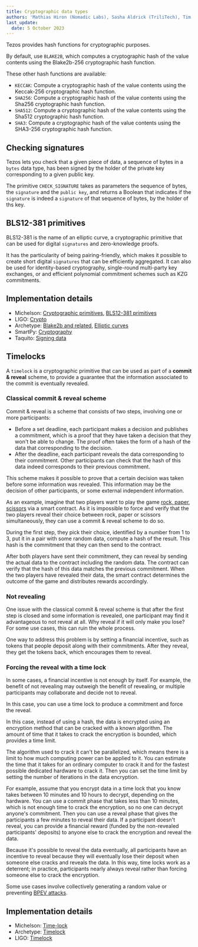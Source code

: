 ```yaml
---
title: Cryptographic data types
authors: 'Mathias Hiron (Nomadic Labs), Sasha Aldrick (TriliTech), Tim McMackin (TriliTech)'
last_update:
  date: 5 October 2023
---
```


Tezos provides hash functions for cryptographic purposes.

By default, use `BLAKE2B`, which computes a cryptographic hash of the value contents using the Blake2b-256 cryptographic hash function.

These other hash functions are available:

- `KECCAK`: Compute a cryptographic hash of the value contents using the Keccak-256 cryptographic hash function.
- `SHA256`: Compute a cryptographic hash of the value contents using the Sha256 cryptographic hash function.
- `SHA512`: Compute a cryptographic hash of the value contents using the Sha512 cryptographic hash function.
- `SHA3`: Compute a cryptographic hash of the value contents using the SHA3-256 cryptographic hash function.

## Checking signatures

Tezos lets you check that a given piece of data, a sequence of bytes in a `bytes` data type, has been signed by the holder of the private key corresponding to a given public key.

The primitive `CHECK_SIGNATURE` takes as parameters the sequence of bytes, the `signature` and the `public key`, and returns a Boolean that indicates if the `signature` is indeed a `signature` of that sequence of bytes, by the holder of ths key.

## BLS12-381 primitives

BLS12-381 is the name of an elliptic curve, a cryptographic primitive that can be used for digital `signatures` and zero-knowledge proofs.

It has the particularity of being pairing-friendly, which makes it possible to create short digital `signatures` that can be efficiently aggregated.
It can also be used for identity-based cryptography, single-round multi-party key exchanges, or and efficient polynomial commitment schemes such as KZG commitments.

## Implementation details

- Michelson: [Cryptographic primitives](https://tezos.gitlab.io/active/michelson.html#cryptographic-primitives), [BLS12-381 primitives](https://tezos.gitlab.io/active/michelson.html#bls12-381-primitives)
- LIGO: [Crypto](https://ligolang.org/docs/reference/crypto-reference)
- Archetype: [Blake2b and related](https://archetype-lang.org/docs/reference/expressions/builtins#blake2b%28b%20:%20bytes%29), [Elliptic curves](https://archetype-lang.org/docs/language-basics/crypto#elliptic-curves)
- SmartPy: [Cryptography](https://smartpy.io/manual/scenarios/cryptography#cryptography)
- Taquito: [Signing data](https://tezostaquito.io/docs/signing/)

## Timelocks

A `timelock` is a cryptographic primitive that can be used as part of a **commit & reveal** scheme, to provide a guarantee that the information associated to the commit is eventually revealed.

### Classical commit & reveal scheme

Commit & reveal is a scheme that consists of two steps, involving one or more participants:

- Before a set deadline, each participant makes a decision and publishes a commitment, which is a proof that they have taken a decision that they won't be able to change.
The proof often takes the form of a hash of the data that corresponding to the decision.
- After the deadline, each participant reveals the data corresponding to their commitment.
Other participants can check that the hash of this data indeed corresponds to their previous commitment.

This scheme makes it possible to prove that a certain decision was taken before some information was revealed.
This information may be the decision of other participants, or some external independent information.

As an example, imagine that two players want to play the game [rock, paper, scissors](https://en.wikipedia.org/wiki/Rock_paper_scissors) via a smart contract.
As it is impossible to force and verify that the two players reveal their choice between rock, paper or scissors simultaneously, they can use a commit & reveal scheme to do so.

During the first step, they pick their choice, identified by a number from 1 to 3, put it in a pair with some random data, compute a hash of the result.
This hash is the commitment that they can then send to the contract.

After both players have sent their commitment, they can reveal by sending the actual data to the contract including the random data.
The contract can verify that the hash of this data matches the previous commitment.
When the two players have revealed their data, the smart contract determines the outcome of the game and distributes rewards accordingly.

### Not revealing

One issue with the classical commit & reveal scheme is that after the first step is closed and some information is revealed, one participant may find it advantageous to not reveal at all.
Why reveal if it will only make you lose? For some use cases, this can ruin the whole process.

One way to address this problem is by setting a financial incentive, such as tokens that people deposit along with their commitments.
After they reveal, they get the tokens back, which encourages them to reveal.

### Forcing the reveal with a time lock

In some cases, a financial incentive is not enough by itself.
For example, the benefit of not revealing may outweigh the benefit of revealing, or multiple participants may collaborate and decide not to reveal.

In this case, you can use a time lock to produce a commitment and force the reveal.

In this case, instead of using a hash, the data is encrypted using an encryption method that can be cracked with a known algorithm.
The amount of time that it takes to crack the encryption is bounded, which provides a time limit.

The algorithm used to crack it can't be parallelized, which means there is a limit to how much computing power can be applied to it.
You can estimate the time that it takes for an ordinary computer to crack it and for the fastest possible dedicated hardware to crack it.
Then you can set the time limit by setting the number of iterations in the data encryption.

For example, assume that you encrypt data in a time lock that you know takes between 10 minutes and 10 hours to decrypt, depending on the hardware.
You can use a commit phase that takes less than 10 minutes, which is not enough time to crack the encryption, so no one can decrypt anyone's commitment.
Then you can use a reveal phase that gives the participants a few minutes to reveal their data.
If a participant doesn't reveal, you can provide a financial reward (funded by the non-revealed participants' deposits) to anyone else to crack the encryption and reveal the data.

Because it's possible to reveal the data eventually, all participants have an incentive to reveal because they will eventually lose their deposit when someone else cracks and reveals the data.
In this way, time locks work as a deterrent; in practice, participants nearly always reveal rather than forcing someone else to crack the encryption.

Some use cases involve collectively generating a random value or preventing [BPEV attacks](https://opentezos.com/smart-contracts/avoiding-flaws/#6-not-protecting-against-bots-bpev-attacks).

## Implementation details

- Michelson: [Time-lock](https://tezos.gitlab.io/active/timelock.html)
- Archetype: [Timelock](https://archetype-lang.org/docs/language-basics/crypto#timelock)
- LIGO: [Timelock](https://ligolang.org/docs/reference/current-reference/?lang=jsligo#timelock)
